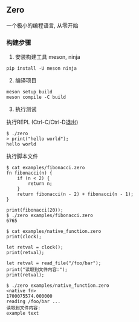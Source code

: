 ## Zero

一个极小的编程语言, 从零开始

### 构建步骤

1. 安装构建工具 meson, ninja

```shell
pip install -U meson ninja
```

2. 编译项目

```shell
meson setup build
meson compile -C build
```

3. 执行测试

执行REPL (Ctrl-C/Ctrl-D退出)

```shell
$ ./zero
> print("hello world");
hello world
```

执行脚本文件


```shell
$ cat examples/fibonacci.zero
fn fibonacci(n) {
    if (n < 2) {
        return n;
    }
    return fibonacci(n - 2) + fibonacci(n - 1);
}

print(fibonacci(20));
$ ./zero examples/fibonacci.zero
6765
```

```shell
$ cat examples/native_function.zero
print(clock);

let retval = clock();
print(retval);

let retval = read_file("/foo/bar");
print("读取到文件内容:");
print(retval);

$ ./zero examples/native_function.zero
<native fn>
1700075574.000000
reading /foo/bar ...
读取到文件内容:
example text
```
